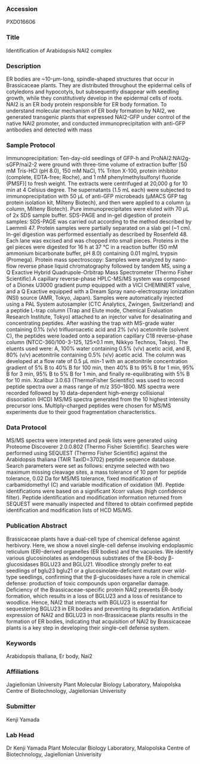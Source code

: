 ### Accession
PXD016606

### Title
Identification of Arabidopsis NAI2 complex

### Description
ER bodies are ~10-µm-long, spindle-shaped structures that occur in Brassicaceae plants. They are distributed throughout the epidermal cells of cotyledons and hypocotyls, but subsequently disappear with seedling growth, while they constitutively develop in the epidermal cells of roots. NAI2 is an ER body protein responsible for ER body formation. To understand molecular mechanism of ER body formation by NAI2, we generated transgenic plants that expressed NAI2-GFP under control of the native NAI2 promoter, and conducted immunoprecipitation with anti-GFP antibodies and detected with mass

### Sample Protocol
Immunoprecipitation:  Ten-day-old seedlings of GFP-h and ProNAI2:NAI2g-sGFP/nai2-2 were ground with three-time volume of extraction buffer [50 mM Tris-HCl (pH 8.0), 150 mM NaCl, 1% Triton X-100, protein inhibitor (complete, EDTA-free; Roche), and 1 mM phenylmethylsulfonyl fluoride (PMSF)] to fresh weight. The extracts were centrifuged at 20,000 g for 10 min at 4 Celsius degree. The supernatants (1.5 mL each) were subjected to immunoprecipitation with 50 μL of anti-GFP microbeads (μMACS GFP tag protein isolation kit, Milteny Biotech), and then were applied to a column (μ column, Milteny Biotech). Pure immunoprecipitates were eluted with 70 μL of 2x SDS sample buffer.  SDS-PAGE and in-gel digestion of protein samples: SDS-PAGE was carried out according to the method described by Laemmli 47. Protein samples were partially separated on a slab gel (~1 cm). In-gel digestion was performed essentially as described by Rosenfeld 48. Each lane was excised and was chopped into small pieces. Proteins in the gel pieces were digested for 16 h at 37 °C in a reaction buffer (50 mM ammonium bicarbonate buffer, pH 8.0) containing 0.01 mg/mL trypsin (Promega).  Protein mass spectroscopy: Samples were analyzed by nano-flow reverse phase liquid chromatography followed by tandem MS, using a Q Exactive Hybrid Quadrupole-Orbitrap Mass Spectrometer (Thermo Fisher Scientific).A capillary reverse-phase HPLC-MS/MS system was composed of a Dionex U3000 gradient pump equipped with a VICI CHEMINERT valve, and a Q Exactive equipped with a Dream Spray nano-electrospray ionization (NSI) source (AMR, Tokyo, Japan). Samples were automatically injected using a PAL System autosampler (CTC Analytics, Zwingen, Switzerland) and a peptide L-trap column (Trap and Elute mode, Chemical Evaluation Research Institute, Tokyo) attached to an injector valve for desalinating and concentrating peptides. After washing the trap with MS-grade water containing 0.1% (v/v) trifluoroacetic acid and 2% (v/v) acetonitrile (solvent C), the peptides were loaded onto a separation capillary C18 reverse-phase column (NTCC-360/100-3-125, 125×0.1 mm, Nikkyo Technos, Tokyo). The eluents used were: A, 100% water containing 0.5% (v/v) acetic acid, and B, 80% (v/v) acetonitrile containing 0.5% (v/v) acetic acid. The column was developed at a flow rate of 0.5 μL min-1 with an acetonitrile concentration gradient of 5% B to 40% B for 100 min, then 40% B to 95% B for 1 min, 95% B for 3 min, 95% B to 5% B for 1 min, and finally re-equilibrating with 5% B for 10 min. Xcalibur 3.0.63 (ThermoFisher Scientific) was used to record peptide spectra over a mass range of m/z 350–1800. MS spectra were recorded followed by 10 data-dependent high-energy collisional dissociation (HCD) MS/MS spectra generated from the 10 highest intensity precursor ions. Multiply-charged peptides were chosen for MS/MS experiments due to their good fragmentation characteristics.

### Data Protocol
MS/MS spectra were interpreted and peak lists were generated using Proteome Discoverer 2.0.0.802 (Thermo Fisher Scientific). Searches were performed using SEQUEST (Thermo Fisher Scientific) against the Arabidopsis thaliana (TAIR TaxID=3702) peptide sequence database. Search parameters were set as follows: enzyme selected with two maximum missing cleavage sites, a mass tolerance of 10 ppm for peptide tolerance, 0.02 Da for MS/MS tolerance, fixed modification of carbamidomethyl (C) and variable modification of oxidation (M). Peptide identifications were based on a significant Xcorr values (high confidence filter). Peptide identification and modification information returned from SEQUEST were manually inspected and filtered to obtain confirmed peptide identification and modification lists of HCD MS/MS.

### Publication Abstract
Brassicaceae plants have a dual-cell type of chemical defense against herbivory. Here, we show a novel single-cell defense involving endoplasmic reticulum (ER)-derived organelles (ER bodies) and the vacuoles. We identify various glucosinolates as endogenous substrates of the ER-body &#x3b2;-glucosidases BGLU23 and BGLU21. Woodlice strongly prefer to eat seedlings of bglu23 bglu21 or a glucosinolate-deficient mutant over wild-type seedlings, confirming that the &#x3b2;-glucosidases have a role in chemical defense: production of toxic compounds upon organellar damage. Deficiency of the Brassicaceae-specific protein NAI2 prevents ER-body formation, which results in a loss of BGLU23 and a loss of resistance to woodlice. Hence, NAI2 that interacts with BGLU23 is essential for sequestering BGLU23 in ER bodies and preventing its degradation. Artificial expression of NAI2 and BGLU23 in non-Brassicaceae plants results in the formation of ER bodies, indicating that acquisition of NAI2 by Brassicaceae plants is a key step in developing their single-cell defense system.

### Keywords
Arabidopsis thaliana, Er body, Nai2

### Affiliations
Jagiellonian University
Plant Molecular Biology Laboratory, Malopolska Centre of Biotechnology, Jagiellonian Univerisity

### Submitter
Kenji Yamada

### Lab Head
Dr Kenji Yamada
Plant Molecular Biology Laboratory, Malopolska Centre of Biotechnology, Jagiellonian Univerisity


